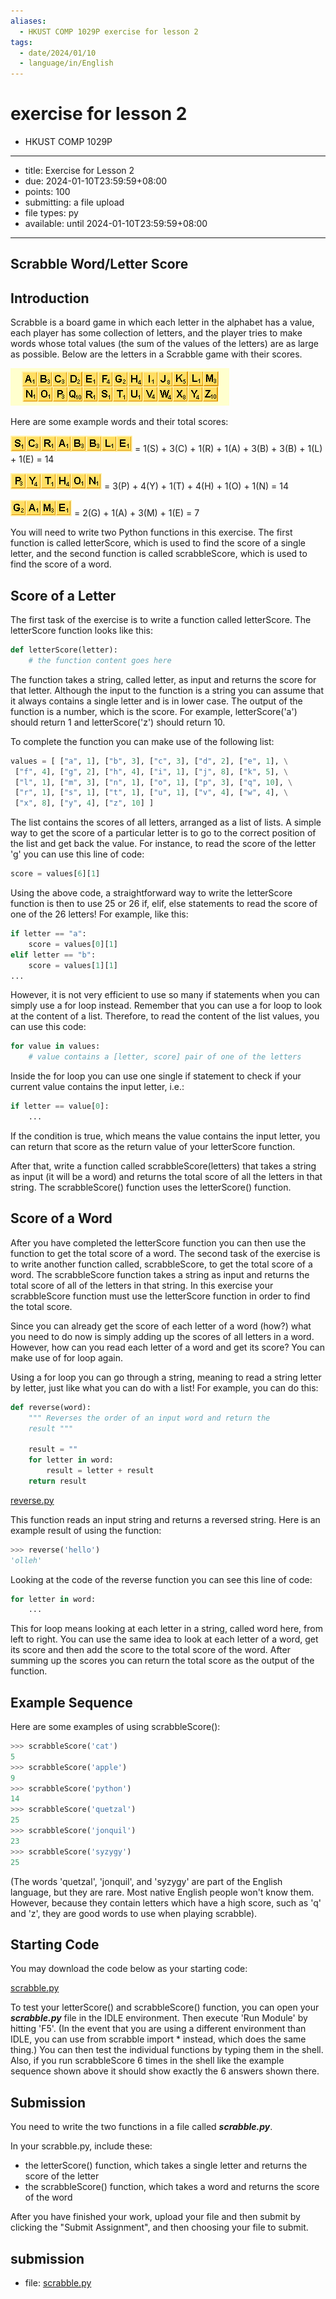 ```yaml
---
aliases:
  - HKUST COMP 1029P exercise for lesson 2
tags:
  - date/2024/01/10
  - language/in/English
---
```


# exercise for lesson 2

- HKUST COMP 1029P

---

- title: Exercise for Lesson 2
- due: 2024-01-10T23:59:59+08:00
- points: 100
- submitting: a file upload
- file types: py
- available: until 2024-01-10T23:59:59+08:00

---

## __Scrabble Word/Letter Score__

## Introduction

Scrabble is a board game in which each letter in the alphabet has a value, each player has some collection of letters, and the player tries to make words whose total values \(the sum of the values of the letters\) are as large as possible. Below are the letters in a Scrabble game with their scores.

![image003.gif](attachments/8476879.gif)

Here are some example words and their total scores:

![scrabble\_word.png](attachments/8476926.png) = 1\(S\) + 3\(C\) + 1\(R\) + 1\(A\) + 3\(B\) + 3\(B\) + 1\(L\) + 1\(E\) = 14

![python\_word.png](attachments/8477127.png) = 3\(P\) + 4\(Y\) + 1\(T\) + 4\(H\) + 1\(O\) + 1\(N\) = 14

![game\_word.png](attachments/8477149.png) = 2\(G\) + 1\(A\) + 3\(M\) + 1\(E\) = 7

You will need to write two Python functions in this exercise. The first function is called letterScore, which is used to find the score of a single letter, and the second function is called scrabbleScore, which is used to find the score of a word.

## Score of a Letter

The first task of the exercise is to write a function called letterScore. The letterScore function looks like this:

```Python
def letterScore(letter):
    # the function content goes here
```

The function takes a string, called letter, as input and returns the score for that letter. Although the input to the function is a string you can assume that it always contains a single letter and is in lower case. The output of the function is a number, which is the score. For example, letterScore\('a'\) should return 1 and letterScore\('z'\) should return 10.

To complete the function you can make use of the following list:

```Python
values = [ ["a", 1], ["b", 3], ["c", 3], ["d", 2], ["e", 1], \
 ["f", 4], ["g", 2], ["h", 4], ["i", 1], ["j", 8], ["k", 5], \
 ["l", 1], ["m", 3], ["n", 1], ["o", 1], ["p", 3], ["q", 10], \
 ["r", 1], ["s", 1], ["t", 1], ["u", 1], ["v", 4], ["w", 4], \
 ["x", 8], ["y", 4], ["z", 10] ]
```

The list contains the scores of all letters, arranged as a list of lists. A simple way to get the score of a particular letter is to go to the correct position of the list and get back the value. For instance, to read the score of the letter 'g' you can use this line of code:

```Python
score = values[6][1]
```

Using the above code, a straightforward way to write the letterScore function is then to use 25 or 26 if, elif, else statements to read the score of one of the 26 letters! For example, like this:

```Python
if letter == "a":
    score = values[0][1]
elif letter == "b":
    score = values[1][1]
...
```

However, it is not very efficient to use so many if statements when you can simply use a for loop instead. Remember that you can use a for loop to look at the content of a list. Therefore, to read the content of the list values, you can use this code:

```Python
for value in values:
    # value contains a [letter, score] pair of one of the letters
```

Inside the for loop you can use one single if statement to check if your current value contains the input letter, i.e.:

```Python
if letter == value[0]:
    ...
```

If the condition is true, which means the value contains the input letter, you can return that score as the return value of your letterScore function.

After that, write a function called scrabbleScore\(letters\) that takes a string as input \(it will be a word\) and returns the total score of all the letters in that string. The scrabbleScore\(\) function uses the letterScore\(\) function.

## Score of a Word

After you have completed the letterScore function you can then use the function to get the total score of a word. The second task of the exercise is to write another function called, scrabbleScore, to get the total score of a word. The scrabbleScore function takes a string as input and returns the total score of all of the letters in that string. In this exercise your scrabbleScore function must use the letterScore function in order to find the total score.

Since you can already get the score of each letter of a word \(how?\) what you need to do now is simply adding up the scores of all letters in a word. However, how can you read each letter of a word and get its score? You can make use of for loop again.

Using a for loop you can go through a string, meaning to read a string letter by letter, just like what you can do with a list! For example, you can do this:

```Python
def reverse(word):
    """ Reverses the order of an input word and return the
    result """

    result = ""
    for letter in word:
        result = letter + result
    return result
```

[reverse.py](attachments/reverse.py)

This function reads an input string and returns a reversed string. Here is an example result of using the function:

```Python
>>> reverse('hello')
'olleh'
```

Looking at the code of the reverse function you can see this line of code:

```Python
for letter in word:
    ...
```

This for loop means looking at each letter in a string, called word here, from left to right. You can use the same idea to look at each letter of a word, get its score and then add the score to the total score of the word. After summing up the scores you can return the total score as the output of the function.

## Example Sequence

Here are some examples of using scrabbleScore\(\):

```Python
>>> scrabbleScore('cat')
5
>>> scrabbleScore('apple')
9
>>> scrabbleScore('python')
14
>>> scrabbleScore('quetzal')
25
>>> scrabbleScore('jonquil')
23
>>> scrabbleScore('syzygy')
25
```

\(The words 'quetzal', 'jonquil', and 'syzygy' are part of the English language, but they are rare. Most native English people won't know them. However, because they contain letters which have a high score, such as 'q' and 'z', they are good words to use when playing scrabble\).

## Starting Code

You may download the code below as your starting code:

[scrabble.py](template/scrabble.py)

To test your letterScore\(\) and scrabbleScore\(\) function, you can open your ___scrabble.py___ file in the IDLE environment. Then execute 'Run Module' by hitting 'F5'. \(In the event that you are using a different environment than IDLE, you can use from scrabble import \* instead, which does the same thing.\) You can then test the individual functions by typing them in the shell. Also, if you run scrabbleScore 6 times in the shell like the example sequence shown above it should show exactly the 6 answers shown there.

## Submission

You need to write the two functions in a file called ___scrabble.py___.

In your scrabble.py, include these:

- the letterScore\(\) function, which takes a single letter and returns the score of the letter
- the scrabbleScore\(\) function, which takes a word and returns the score of the word

After you have finished your work, upload your file and then submit by clicking the "Submit Assignment", and then choosing your file to submit.

## submission

- file: [scrabble.py](submission/scrabble.py)
